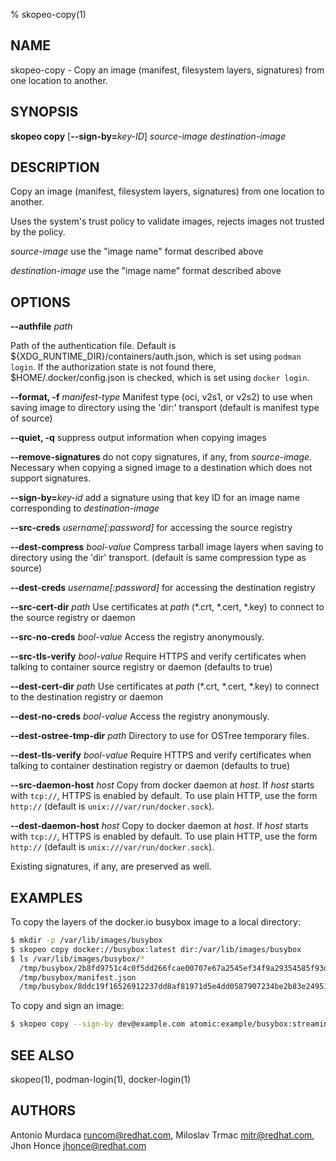 % skopeo-copy(1)

## NAME
skopeo\-copy - Copy an image (manifest, filesystem layers, signatures) from one location to another.

## SYNOPSIS
**skopeo copy** [**--sign-by=**_key-ID_] _source-image destination-image_

## DESCRIPTION
Copy an image (manifest, filesystem layers, signatures) from one location to another.

Uses the system's trust policy to validate images, rejects images not trusted by the policy.

  _source-image_ use the "image name" format described above

  _destination-image_ use the "image name" format described above

## OPTIONS

**--authfile** _path_

Path of the authentication file. Default is ${XDG_RUNTIME\_DIR}/containers/auth.json, which is set using `podman login`.
If the authorization state is not found there, $HOME/.docker/config.json is checked, which is set using `docker login`.

**--format, -f** _manifest-type_ Manifest type (oci, v2s1, or v2s2) to use when saving image to directory using the 'dir:' transport (default is manifest type of source)

**--quiet, -q** suppress output information when copying images

**--remove-signatures** do not copy signatures, if any, from _source-image_. Necessary when copying a signed image to a destination which does not support signatures.

**--sign-by=**_key-id_ add a signature using that key ID for an image name corresponding to _destination-image_

**--src-creds** _username[:password]_ for accessing the source registry

**--dest-compress** _bool-value_ Compress tarball image layers when saving to directory using the 'dir' transport. (default is same compression type as source)

**--dest-creds** _username[:password]_ for accessing the destination registry

**--src-cert-dir** _path_ Use certificates at _path_ (*.crt, *.cert, *.key) to connect to the source registry or daemon

**--src-no-creds** _bool-value_ Access the registry anonymously.

**--src-tls-verify** _bool-value_ Require HTTPS and verify certificates when talking to container source registry or daemon (defaults to true)

**--dest-cert-dir** _path_ Use certificates at _path_ (*.crt, *.cert, *.key) to connect to the destination registry or daemon

**--dest-no-creds** _bool-value_  Access the registry anonymously.

**--dest-ostree-tmp-dir** _path_ Directory to use for OSTree temporary files.

**--dest-tls-verify** _bool-value_ Require HTTPS and verify certificates when talking to container destination registry or daemon (defaults to true)

**--src-daemon-host** _host_ Copy from docker daemon at _host_. If _host_ starts with `tcp://`, HTTPS is enabled by default. To use plain HTTP, use the form `http://` (default is `unix:///var/run/docker.sock`).

**--dest-daemon-host** _host_ Copy to docker daemon at _host_. If _host_ starts with `tcp://`, HTTPS is enabled by default. To use plain HTTP, use the form `http://` (default is `unix:///var/run/docker.sock`).

Existing signatures, if any, are preserved as well.

## EXAMPLES

To copy the layers of the docker.io busybox image to a local directory:
```sh
$ mkdir -p /var/lib/images/busybox
$ skopeo copy docker://busybox:latest dir:/var/lib/images/busybox
$ ls /var/lib/images/busybox/*
  /tmp/busybox/2b8fd9751c4c0f5dd266fcae00707e67a2545ef34f9a29354585f93dac906749.tar
  /tmp/busybox/manifest.json
  /tmp/busybox/8ddc19f16526912237dd8af81971d5e4dd0587907234be2b83e249518d5b673f.tar
```

To copy and sign an image:

```sh
$ skopeo copy --sign-by dev@example.com atomic:example/busybox:streaming atomic:example/busybox:gold
```

## SEE ALSO
skopeo(1), podman-login(1), docker-login(1)

## AUTHORS

Antonio Murdaca <runcom@redhat.com>, Miloslav Trmac <mitr@redhat.com>, Jhon Honce <jhonce@redhat.com>

